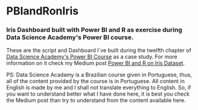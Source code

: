 # PBIandRonIris
### Iris Dashboard built with Power BI and R as exercise during Data Science Academy's Power BI course.

These are the script and Dashboard I`ve built during the twelfth chapter of [Data Science Academy's Power BI Course](https://www.datascienceacademy.com.br/course?courseid=microsoft-power-bi-para-data-science) as a case study. For more information on it check my Medium post [Power BI and R on Iris Dataset](https://medium.com/@douglas.rochedo/power-bi-and-r-on-iris-dataset-c3e7c82693ec).

PS: Data Science Acadamy is a Brazilian course given in Portuguese, thus, all of the content provided by the course is in Portuguese. All content in English is made by me and I shall not translate everything to English. So, if you want to understand better what I have done here, it is best you check the Medium post than try to understand from the content available here. 